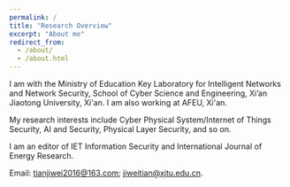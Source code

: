 ```yaml
---
permalink: /
title: "Research Overview"
excerpt: "About me"
redirect_from: 
  - /about/
  - /about.html
---
```


I am with the Ministry of Education Key Laboratory for Intelligent Networks and Network Security, School of Cyber Science and Engineering, Xi’an Jiaotong University, Xi'an. I am also working at AFEU, Xi'an. 

My research interests include Cyber Physical System/Internet of Things Security, AI and Security, Physical Layer Security, and so on. 

I am an editor of IET Information Security and International Journal of Energy Research. 

Email: tianjiwei2016@163.com; jiweitian@xjtu.edu.cn.

